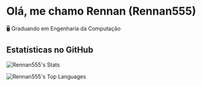 # Olá, me chamo Rennan (Rennan555)

🖥️ Graduando em Engenharia da Computação

## Estatísticas no GitHub

![Rennan555's Stats](https://github-readme-stats.vercel.app/api?username=Rennan555&theme=vue-dark&show_icons=true&hide_border=true&count_private=true)

![Rennan555's Top Languages](https://github-readme-stats.vercel.app/api/top-langs/?username=Rennan555&theme=vue-dark&show_icons=true&hide_border=true&layout=compact)
